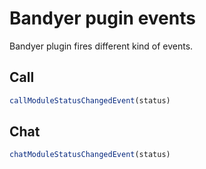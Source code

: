 # Bandyer pugin events
Bandyer plugin fires different kind of events.


## Call

```javascript
callModuleStatusChangedEvent(status)
```

## Chat
```javascript
chatModuleStatusChangedEvent(status)
```
